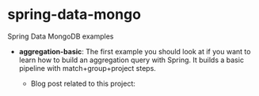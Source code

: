 # spring-data-mongo
Spring Data MongoDB examples


- <b>aggregation-basic</b>: The first example you should look at if you want to learn how to build an aggregation query with Spring. It builds a basic pipeline with match+group+project steps.

  - Blog post related to this project:
